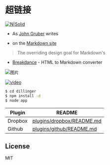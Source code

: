 # 超链接

[![N|Solid](https://cldup.com/dTxpPi9lDf.thumb.png)](https://nodesource.com/products/nsolid)

- As [John Gruber] writes

* on the [Markdown site][df1]

> The overriding design goal for Markdown's

* [Breakdance](http://breakdance.io) - HTML to Markdown converter

![图片](http://huadong.yyl.qiniuts.com/huadong.jpg)

[![video](http://huadong.yyl.qiniuts.com/snapshot.png)](http://huadong.yyl.qiniuts.com/huadong.mp4)


```sh
$ cd dillinger
$ npm install -d
$ node app
```

| Plugin | README |
| ------ | ------ |
| Dropbox | [plugins/dropbox/README.md][PlDb] |
| Github | [plugins/github/README.md][PlGh] |

License
----

MIT

[//]: # (These are reference links used in the body of this note and get stripped out when the markdown processor does its job. There is no need to format nicely because it shouldn't be seen. Thanks SO - http://stackoverflow.com/questions/4823468/store-comments-in-markdown-syntax)


   [john gruber]: <http://daringfireball.net>
   [df1]: <http://daringfireball.net/projects/markdown/>

   [PlDb]: <https://github.com/joemccann/dillinger/tree/master/plugins/dropbox/README.md>
   [PlGh]: <https://github.com/joemccann/dillinger/tree/master/plugins/github/README.md>
